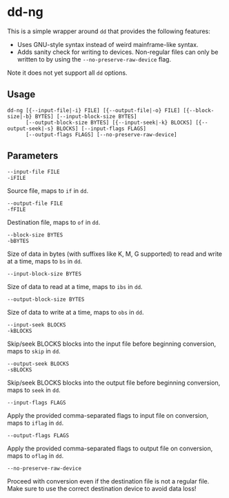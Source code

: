 dd-ng
=====

This is a simple wrapper around `dd` that provides the following features:

* Uses GNU-style syntax instead of weird mainframe-like syntax.
* Adds sanity check for writing to devices. Non-regular files can only be written to by using the `--no-preserve-raw-device` flag.

Note it does not yet support all `dd` options.

Usage
-----

    dd-ng [{--input-file|-i} FILE] [{--output-file|-o} FILE] [{--block-size|-b} BYTES] [--input-block-size BYTES]
          [--output-block-size BYTES] [{--input-seek|-k} BLOCKS] [{--output-seek|-s} BLOCKS] [--input-flags FLAGS]
          [--output-flags FLAGS] [--no-preserve-raw-device]

Parameters
----------

    --input-file FILE
    -iFILE

Source file, maps to `if` in `dd`.

    --output-file FILE
    -fFILE

Destination file, maps to `of` in `dd`.

    --block-size BYTES
    -bBYTES

Size of data in bytes (with suffixes like K, M, G supported) to read and write
at a time, maps to `bs` in `dd`.

    --input-block-size BYTES

Size of data to read at a time, maps to `ibs` in `dd`.

    --output-block-size BYTES

Size of data to write at a time, maps to `obs` in `dd`.

    --input-seek BLOCKS
    -kBLOCKS

Skip/seek BLOCKS blocks into the input file before beginning conversion, maps
to `skip` in `dd`.

    --output-seek BLOCKS
    -sBLOCKS

Skip/seek BLOCKS blocks into the output file before beginning conversion, maps
to `seek` in `dd`.

    --input-flags FLAGS

Apply the provided comma-separated flags to input file on conversion, maps to
`iflag` in `dd`.

    --output-flags FLAGS

Apply the provided comma-separated flags to output file on conversion, maps to
`oflag` in `dd`.

    --no-preserve-raw-device

Proceed with conversion even if the destination file is not a regular file.
Make sure to use the correct destination device to avoid data loss!
